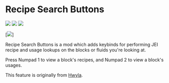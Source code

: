 # Recipe Search Buttons

[![](https://img.shields.io/modrinth/dt/recipe-search-buttons)](https://modrinth.com/mod/recipe-search-buttons) [![](http://cf.way2muchnoise.eu/.svg)](https://www.curseforge.com/minecraft/mc-mods/recipe-search-buttons)  [![](http://cf.way2muchnoise.eu/versions/.svg)](https://www.curseforge.com/minecraft/mc-mods/recipe-search-buttons)

[![](RecipeSearchButton/src/main/resources/assets/recipesearchbuttons/textures/logo.png)]


Recipe Search Buttons is a mod which adds keybinds for performing JEI recipe and usage lookups on the blocks or fluids you're looking at.

Press Numpad 1 to view a block's recipes, and Numpad 2 to view a block's usages.

This feature is originally from [Hwyla](https://github.com/TehNut-Mods/HWYLA).
